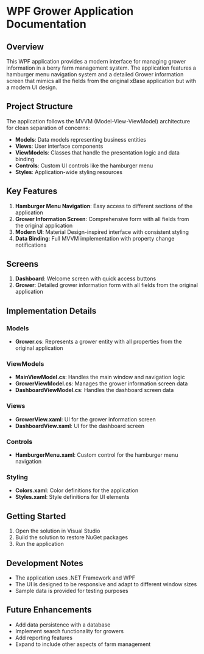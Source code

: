 # WPF Grower Application Documentation

## Overview
This WPF application provides a modern interface for managing grower information in a berry farm management system. The application features a hamburger menu navigation system and a detailed Grower information screen that mimics all the fields from the original xBase application but with a modern UI design.

## Project Structure
The application follows the MVVM (Model-View-ViewModel) architecture for clean separation of concerns:

- **Models**: Data models representing business entities
- **Views**: User interface components
- **ViewModels**: Classes that handle the presentation logic and data binding
- **Controls**: Custom UI controls like the hamburger menu
- **Styles**: Application-wide styling resources

## Key Features
1. **Hamburger Menu Navigation**: Easy access to different sections of the application
2. **Grower Information Screen**: Comprehensive form with all fields from the original application
3. **Modern UI**: Material Design-inspired interface with consistent styling
4. **Data Binding**: Full MVVM implementation with property change notifications

## Screens
1. **Dashboard**: Welcome screen with quick access buttons
2. **Grower**: Detailed grower information form with all fields from the original application

## Implementation Details

### Models
- **Grower.cs**: Represents a grower entity with all properties from the original application

### ViewModels
- **MainViewModel.cs**: Handles the main window and navigation logic
- **GrowerViewModel.cs**: Manages the grower information screen data
- **DashboardViewModel.cs**: Handles the dashboard screen data

### Views
- **GrowerView.xaml**: UI for the grower information screen
- **DashboardView.xaml**: UI for the dashboard screen

### Controls
- **HamburgerMenu.xaml**: Custom control for the hamburger menu navigation

### Styling
- **Colors.xaml**: Color definitions for the application
- **Styles.xaml**: Style definitions for UI elements

## Getting Started
1. Open the solution in Visual Studio
2. Build the solution to restore NuGet packages
3. Run the application

## Development Notes
- The application uses .NET Framework and WPF
- The UI is designed to be responsive and adapt to different window sizes
- Sample data is provided for testing purposes

## Future Enhancements
- Add data persistence with a database
- Implement search functionality for growers
- Add reporting features
- Expand to include other aspects of farm management
